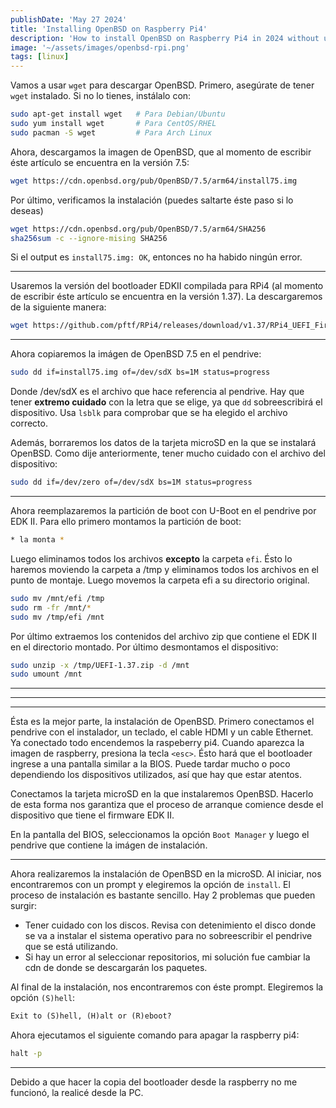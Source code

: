 ```yaml
---
publishDate: 'May 27 2024'
title: 'Installing OpenBSD on Raspberry Pi4'
description: 'How to install OpenBSD on Raspberry Pi4 in 2024 without using a serial adapter'
image: '~/assets/images/openbsd-rpi.png'
tags: [linux]
---
```



Vamos a usar `wget` para descargar OpenBSD. Primero, asegúrate de tener `wget` instalado. Si no lo tienes, instálalo con:
```sh
sudo apt-get install wget   # Para Debian/Ubuntu
sudo yum install wget       # Para CentOS/RHEL
sudo pacman -S wget         # Para Arch Linux
```

Ahora, descargamos la imagen de OpenBSD, que al momento de escribir éste artículo se encuentra en la versión 7.5:
```sh
wget https://cdn.openbsd.org/pub/OpenBSD/7.5/arm64/install75.img
```

Por último, verificamos la instalación (puedes saltarte éste paso si lo deseas)
```sh
wget https://cdn.openbsd.org/pub/OpenBSD/7.5/arm64/SHA256
sha256sum -c --ignore-mising SHA256
```
Si el output es `install75.img: OK`, entonces no ha habido ningún error.

---

Usaremos la versión del bootloader EDKII compilada para RPi4 (al momento de escribir éste artículo se encuentra en la versión 1.37). La descargaremos de la siguiente manera:
```sh
wget https://github.com/pftf/RPi4/releases/download/v1.37/RPi4_UEFI_Firmware_v1.37.zip
```

---

Ahora copiaremos la imágen de OpenBSD 7.5 en el pendrive:
```sh
sudo dd if=install75.img of=/dev/sdX bs=1M status=progress
```

Donde /dev/sdX es el archivo que hace referencia al pendrive. Hay que tener **extremo cuidado** con la letra que se elige, ya que `dd` sobreescribirá el dispositivo. Usa `lsblk` para comprobar que se ha elegido el archivo correcto.

Además, borraremos los datos de la tarjeta microSD en la que se instalará OpenBSD. Como dije anteriormente, tener mucho cuidado con el archivo del dispositivo:
```sh
sudo dd if=/dev/zero of=/dev/sdX bs=1M status=progress
```

---
Ahora reemplazaremos la partición de boot con U-Boot en el pendrive por EDK II. Para ello primero montamos la partición de boot:
```sh
* la monta *
```

Luego eliminamos todos los archivos **excepto** la carpeta `efi`. Ésto lo haremos moviendo la carpeta a /tmp y eliminamos todos los archivos en el punto de montaje. Luego movemos la carpeta efi a su directorio original.

```sh
sudo mv /mnt/efi /tmp
sudo rm -fr /mnt/*
sudo mv /tmp/efi /mnt
```

Por último extraemos los contenidos del archivo zip que contiene el EDK II en el directorio montado. Por último desmontamos el dispositivo:
```sh
sudo unzip -x /tmp/UEFI-1.37.zip -d /mnt
sudo umount /mnt
```

---
---
---

Ésta es la mejor parte, la instalación de OpenBSD. Primero conectamos el pendrive con el instalador, un teclado, el cable HDMI y un cable Ethernet. Ya conectado todo encendemos la raspeberry pi4. Cuando aparezca la imagen de raspberry, presiona la tecla `<esc>`. Ésto hará que el bootloader ingrese a una pantalla similar a la BIOS. Puede tardar mucho o poco dependiendo los dispositivos utilizados, así que hay que estar atentos.

Conectamos la tarjeta microSD en la que instalaremos OpenBSD. Hacerlo de esta forma nos garantiza que el proceso de arranque comience desde el dispositivo que tiene el firmware EDK II.

En la pantalla del BIOS, seleccionamos la opción `Boot Manager` y luego el pendrive que contiene la imágen de instalación.

---
Ahora realizaremos la instalación de OpenBSD en la microSD. Al iniciar, nos encontraremos con un prompt y elegiremos la opción de `install`. El proceso de instalación es bastante sencillo. Hay 2 problemas que pueden surgir:

* Tener cuidado con los discos. Revisa con detenimiento el disco donde se va a instalar el sistema operativo para no sobreescribir el pendrive que se está utilizando.
* Si hay un error al seleccionar repositorios, mi solución fue cambiar la cdn de donde se descargarán los paquetes.

Al final de la instalación, nos encontraremos con éste prompt. Elegiremos la opción `(S)hell`:
```txt
Exit to (S)hell, (H)alt or (R)eboot?
```

Ahora ejecutamos el siguiente comando para apagar la raspberry pi4:
```sh
halt -p
```

---

Debido a que hacer la copia del bootloader desde la raspberry no me funcionó, la realicé desde la PC.